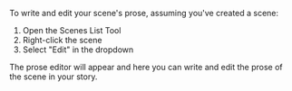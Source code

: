 To write and edit your scene's prose, assuming you've created a scene:

1. Open the Scenes List Tool
2. Right-click the scene
3. Select "Edit" in the dropdown

The prose editor will appear and here you can write and edit the prose of the scene in your story. 